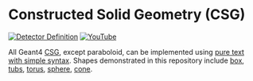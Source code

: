 # Constructed Solid Geometry (CSG)

[![Detector Definition](https://img.shields.io/badge/Detector-Definition-blue?style=flat)](..)
[![YouTube](https://img.shields.io/badge/You-Tube-red?style=flat)](https://www.youtube.com/playlist?list=PLw3G-vTgPrdBxXZo1UpOD_xVFSgM3hLn-)

All Geant4 [CSG][], except paraboloid, can be implemented using [pure text with simple syntax](..). Shapes demonstrated in this repository include [box][], [tubs][], [torus][], [sphere][], [cone][].

[CSG]: https://geant4-userdoc.web.cern.ch/UsersGuides/ForApplicationDeveloper/html/Detector/Geometry/geomSolids.html#constructed-solid-geometry-csg-solids
[box]: https://github.com/jintonic/geant4/tree/main/detector/CSG/box
[torus]: https://github.com/jintonic/geant4/tree/main/detector/CSG/torus
[sphere]: https://github.com/jintonic/geant4/tree/main/detector/CSG/sphere
[tubs]: https://github.com/jintonic/geant4/tree/main/detector/CSG/tubs
[cone]: https://github.com/jintonic/geant4/tree/main/detector/CSG/cons
